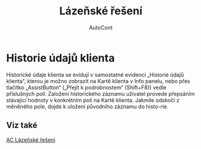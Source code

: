﻿---
    title: "Lázeňské řešení"
    author: AutoCont
    ms.date: 04/30/2018
    ms.topic: article
    ms.prod: dynamics-nav-2017
    ms.contentlocale: cs-cz
    ms.lasthandoff: 04/30/2018
---

# Historie údajů klienta

Historické údaje klienta se evidují v samostatné evidenci „Historie údajů klienta“, kterou je možno zobrazit na Kartě klienta v Info panelu, nebo přes tlačítko „AssistButton“ („Přejít k podrobnostem“ (Shift+F8)) vedle příslušných polí.
Založení historického záznamu uživatel provede přepsáním stávající hodnoty v konkrétním poli na Kartě klienta. Jakmile odskočí z měněného pole, dojde k uložení původního záznamu do histo-rie. 



## <a name="see-also"></a>Viz také
[AC Lázeňské řešení](ac-spa-solution.md)